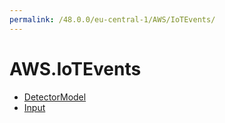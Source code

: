 ```yaml
---
permalink: /48.0.0/eu-central-1/AWS/IoTEvents/
---
```


# AWS.IoTEvents



* [DetectorModel](DetectorModel.md)
* [Input](Input.md)